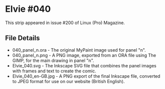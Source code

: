 Elvie #040
==========
This strip appeared in issue #200 of Linux (Pro) Magazine.


File Details
------------
* 040_panel_n.ora     - The original MyPaint image used for panel "n".
* 040_panel_n.png     - A PNG image, exported from an ORA file using The GIMP, for the main drawing in panel "n".
* Elvie_040.svg       - The Inkscape SVG file that combines the panel images with frames and text to create the comic.
* Elvie_040_en-GB.jpg - A PNG export of the final Inkscape file, converted to JPEG format for use on our website (British English).

